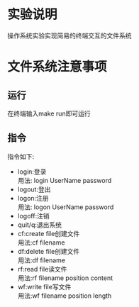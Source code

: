 # 实验说明
操作系统实验实现简易的终端交互的文件系统

# 文件系统注意事项
## 运行
在终端输入make run即可运行  
## 指令
指令如下:
- login:登录  
用法: login UserName password
- logout:登出  
- logon:注册  
用法: logon UserName password
- logoff:注销  
- quit/q:退出系统  
- cf:create file创建文件  
用法:cf filename
- df:delete file创建文件  
用法:df filename
- rf:read file读文件  
用法:rf filename position content 
- wf:write file写文件  
用法:wf filename position length
